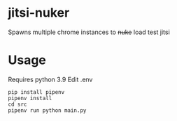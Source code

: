 # jitsi-nuker
Spawns multiple chrome instances to <del>nuke</del> load test jitsi
# Usage
Requires python 3.9
Edit .env
```
pip install pipenv
pipenv install
cd src
pipenv run python main.py
```
